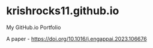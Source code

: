 # krishrocks11.github.io
My GitHub.io Portfolio

A paper - https://doi.org/10.1016/j.engappai.2023.106676
